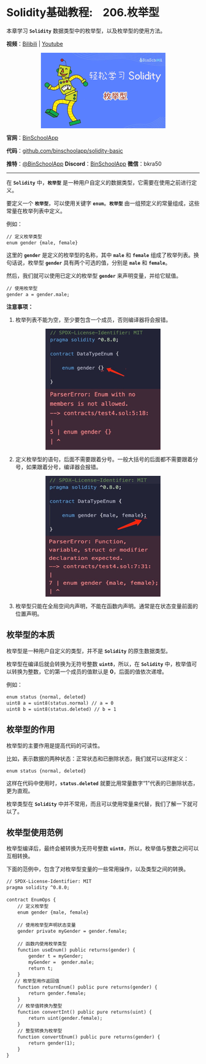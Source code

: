 # Solidity基础教程:&nbsp;&nbsp;&nbsp;&nbsp;206.枚举型 

本章学习 **`Solidity`** 数据类型中的枚举型，以及枚举型的使用方法。

**视频**：[Bilibili](https://#)  |  [Youtube](https://#)
<p align="center"><img src="./img/solidity-basic-v11.png" align="middle" /></p>

**官网**：[BinSchoolApp](https://binschool.app)

**代码**：[github.com/binschoolapp/solidity-basic](https://github.com/binschoolapp/solidity-basic)

**推特**：[@BinSchoolApp](https://twitter.com/BinSchoolApp)    **Discord**：[BinSchoolApp](https://discord.gg/PB2YEvggWq)   **微信**：bkra50 

-----
在 **`Solidity`** 中，**`枚举型`** 是一种用户自定义的数据类型，它需要在使用之前进行定义。

要定义一个 **`枚举型`**，可以使用关键字 **`enum`**。**`枚举型`** 由一组预定义的常量组成，这些常量在枚举列表中定义。

例如：

```solidity
// 定义枚举类型
enum gender {male, female}
```

这里的 **`gender`** 是定义的枚举型的名称，其中 **`male`** 和 **`female`** 组成了枚举列表。换句话说，枚举型 **`gender`** 具有两个可选的值，分别是 **`male`** 和 **`female`**。

然后，我们就可以使用已定义的枚举型 **`gender`** 来声明变量，并给它赋值。

```solidity
// 使用枚举型
gender a = gender.male;
```

**注意事项：**

1.  枚举列表不能为空，至少要包含一个成员，否则编译器将会报错。

<p align="center"><img src="./img/enum-empty-members.png" align="middle" width="300px"/></p>

2. 定义枚举型的语句，后面不需要跟着分号。一般大括号的后面都不需要跟着分号，如果跟着分号，编译器会报错。

<p align="center"><img src="./img/enum-add-comma.png" align="middle" width="300px"/></p>

3. 枚举型只能在全局空间内声明，不能在函数内声明。通常是在状态变量前面的位置声明。

## 枚举型的本质

枚举型是一种用户自定义的类型，并不是 **`Solidity`** 的原生数据类型。

枚举型在编译后就会转换为无符号整数 **`uint8`**，所以，在 **`Solidity`** 中，枚举值可以转换为整数，它的第一个成员的值默认是 **0**，后面的值依次递增。 

例如：

```solidity
enum status {normal, deleted}
uint8 a = uint8(status.normal) // a = 0
uint8 b = uint8(status.deleted) // b = 1
```

## 枚举型的作用

枚举型的主要作用是提高代码的可读性。

比如，表示数据的两种状态：正常状态和已删除状态，我们就可以这样定义：

```solidity
enum status {normal, deleted}
```

这样在代码中使用时，**`status.deleted`** 就要比用常量数字“1”代表的已删除状态，更为直观。

枚举类型在 **`Solidity`** 中并不常用，而且可以使用常量来代替，我们了解一下就可以了。

## 枚举型使用范例

枚举型编译后，最终会被转换为无符号整数 **`uint8`**，所以，枚举值与整数之间可以互相转换。 

下面的范例中，包含了对枚举型变量的一些常用操作，以及类型之间的转换。

```solidity
// SPDX-License-Identifier: MIT 
pragma solidity ^0.8.0; 

contract EnumOps {
    // 定义枚举型
    enum gender {male, female}

    // 使用枚举型声明状态变量
    gender private myGender = gender.female;

    // 函数内使用枚举类型
    function useEnum() public returns(gender) {
        gender t = myGender;
        myGender =  gender.male;
        return t; 
    }
   // 枚举型用作返回值
    function returnEnum() public pure returns(gender) {
        return gender.female; 
    }
    // 枚举值转换为整型
    function convertInt() public pure returns(uint) {
        return uint(gender.female); 
    }
    // 整型转换为枚举型
    function convertEnum() public pure returns(gender) {
        return gender(1); 
    }
}
```